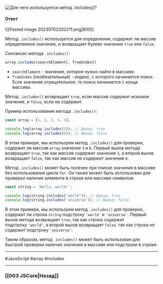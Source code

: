 ![Для чего используется метод `.includes()`?](https://youtu.be/VYQl2GhbCUs?t=666)

#### Ответ

![[Pasted image 20230702202211.png|600]]

Метод `.includes()` используется для определения, содержит ли массив определенное значение, и возвращает булево значение `true` или `false`.

Синтаксис метода `.includes()`:
```javascript
array.includes(searchElement[, fromIndex])
```

- `searchElement` - значение, которое нужно найти в массиве.
- `fromIndex` (необязательный) - индекс, с которого начинается поиск. Если значение отрицательное, то поиск начинается с конца массива.

Метод `.includes()` возвращает `true`, если массив содержит искомое значение, и `false`, если не содержит.

Пример использования метода `.includes()`:
```javascript
const array = [1, 2, 3, 4, 5];

console.log(array.includes(3)); // Вывод: true
console.log(array.includes(6)); // Вывод: false
```

В этом примере, мы используем метод `.includes()` для проверки, содержит ли массив `array` значение `3` и `6`. Первый вызов метода возвращает `true`, так как массив содержит значение `3`, а второй вызов возвращает `false`, так как массив не содержит значение `6`.

Метод `.includes()` может быть полезен при поиске значения в массиве без использования цикла `for`. Он также может быть использован для проверки наличия элемента в строке или массиве символов:

```javascript
const string = 'Hello, world!';

console.log(string.includes('world')); // Вывод: true
console.log(string.includes('universe')); // Вывод: false
```

В этом примере, мы используем метод `.includes()` для проверки, содержит ли строка `string` подстроку `'world'` и `'universe'`. Первый вызов метода возвращает `true`, так как строка содержит подстроку `'world'`, а второй вызов возвращает `false`, так как строка не содержит подстроку `'universe'`.

Таким образом, метод `.includes()` может быть использован для быстрой проверки наличия значения в массиве или подстроки в строке.

___
 #JavaScript #array #includes

___

### [[003 JSCore|Назад]]